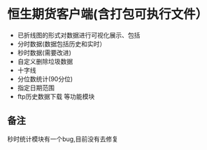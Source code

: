 # 恒生期货客户端(含打包可执行文件）
* 已折线图的形式对数据进行可视化展示、包括
* 分时数据(数据包括历史和实时）
* 秒时数据(需要改进)
* 自定义删除垃圾数据
* 十字线
* 分位数统计(90分位)
* 指定日期范围
* ftp历史数据下载
等功能模块

## 备注
秒时统计模块有一个bug,目前没有去修复
